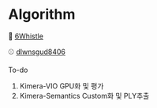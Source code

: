 # Algorithm

🎱 [6Whistle](https://github.com/6Whistle, "이준휘")

⚾️ [dlwnsgud8406](https://github.com/dlwnsgud8406, "이준형")

To-do
1. Kimera-VIO GPU화 및 평가
2. Kimera-Semantics Custom화 및 PLY추출
